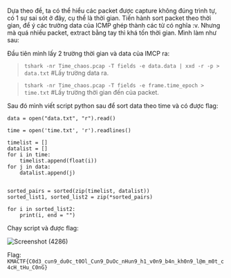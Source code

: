 Dựa theo đề, ta có thể hiểu các packet được capture không đúng trình tự, có 1 sự sai sót ở đây, cụ thể là thời gian. Tiến hành sort packet theo thời gian, để ý các trường data của ICMP ghép thành các từ có nghĩa :v. Nhưng mà quá nhiều packet, extract bằng tay thì khá tốn thời gian. Mình làm như sau:

Đầu tiên mình lấy 2 trường thời gian và data của IMCP ra:

> `tshark -nr Time_chaos.pcap -T fields -e data.data | xxd -r -p > data.txt` #Lấy trường data ra.

> `tshark -nr Time_chaos.pcap -T fields -e frame.time_epoch > time.txt` #Lấy trường thời gian đến của packet.

Sau đó mình viết script python sau để sort data theo time và có được flag:

```
data = open("data.txt", "r").read()

time = open('time.txt', 'r').readlines()

timelist = []
datalist = []
for i in time:
    timelist.append(float(i))
for j in data:
    datalist.append(j)


sorted_pairs = sorted(zip(timelist, datalist))
sorted_list1, sorted_list2 = zip(*sorted_pairs)

for i in sorted_list2:
    print(i, end = "")
```

Chạy script và được flag:

![Screenshot (4286)](https://github.com/NVex0/uWU/assets/113530029/096afb0c-4d6d-4f26-b947-9558fa32addd)

Flag: `KMACTF{C0d3_cun9_du0c_t0Ol_Cun9_DuOc_nHun9_h1_v0n9_b4n_kh0n9_l@m_m0t_c4cH_tHu_C0nG}`
